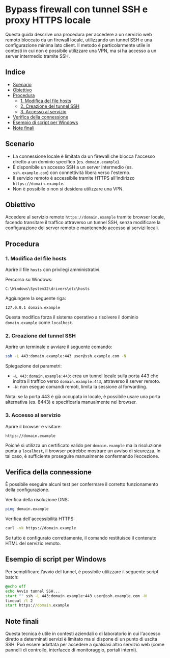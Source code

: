# Bypass firewall con tunnel SSH e proxy HTTPS locale

Questa guida descrive una procedura per accedere a un servizio web remoto bloccato da un firewall locale, utilizzando un tunnel SSH e una configurazione minima lato client. Il metodo è particolarmente utile in contesti in cui non è possibile utilizzare una VPN, ma si ha accesso a un server intermedio tramite SSH.

## Indice

- [Scenario](#scenario)
- [Obiettivo](#obiettivo)
- [Procedura](#procedura)
  - [1. Modifica del file hosts](#1-modifica-del-file-hosts)
  - [2. Creazione del tunnel SSH](#2-creazione-del-tunnel-ssh)
  - [3. Accesso al servizio](#3-accesso-al-servizio)
- [Verifica della connessione](#verifica-della-connessione)
- [Esempio di script per Windows](#esempio-di-script-per-windows)
- [Note finali](#note-finali)

## Scenario

- La connessione locale è limitata da un firewall che blocca l'accesso diretto a un dominio specifico (es. `domain.example`).
- È disponibile un accesso SSH a un server intermedio (es. `ssh.example.com`) con connettività libera verso l'esterno.
- Il servizio remoto è accessibile tramite HTTPS all'indirizzo `https://domain.example`.
- Non è possibile o non si desidera utilizzare una VPN.

## Obiettivo

Accedere al servizio remoto `https://domain.example` tramite browser locale, facendo transitare il traffico attraverso un tunnel SSH, senza modificare la configurazione del server remoto e mantenendo accesso ai servizi locali.

## Procedura

### 1. Modifica del file hosts

Aprire il file `hosts` con privilegi amministrativi.

Percorso su Windows:

```
C:\Windows\System32\drivers\etc\hosts
```

Aggiungere la seguente riga:

```
127.0.0.1 domain.example
```

Questa modifica forza il sistema operativo a risolvere il dominio `domain.example` come `localhost`.

### 2. Creazione del tunnel SSH

Aprire un terminale e avviare il seguente comando:

```bash
ssh -L 443:domain.example:443 user@ssh.example.com -N
```

Spiegazione dei parametri:

- `-L 443:domain.example:443`: crea un tunnel locale sulla porta 443 che inoltra il traffico verso `domain.example:443`, attraverso il server remoto.
- `-N`: non esegue comandi remoti, limita la sessione al forwarding.

Nota: se la porta 443 è già occupata in locale, è possibile usare una porta alternativa (es. 8443) e specificarla manualmente nel browser.

### 3. Accesso al servizio

Aprire il browser e visitare:

```
https://domain.example
```

Poiché si utilizza un certificato valido per `domain.example` ma la risoluzione punta a `localhost`, il browser potrebbe mostrare un avviso di sicurezza. In tal caso, è sufficiente proseguire manualmente confermando l’eccezione.

## Verifica della connessione

È possibile eseguire alcuni test per confermare il corretto funzionamento della configurazione.

Verifica della risoluzione DNS:

```bash
ping domain.example
```

Verifica dell'accessibilità HTTPS:

```bash
curl -vk https://domain.example
```

Se tutto è configurato correttamente, il comando restituisce il contenuto HTML del servizio remoto.

## Esempio di script per Windows

Per semplificare l’avvio del tunnel, è possibile utilizzare il seguente script batch:

```bat
@echo off
echo Avvio tunnel SSH...
start "" ssh -L 443:domain.example:443 user@ssh.example.com -N
timeout /t 2
start https://domain.example
```

## Note finali

Questa tecnica è utile in contesti aziendali o di laboratorio in cui l'accesso diretto a determinati servizi è limitato ma si dispone di un punto di uscita SSH. Può essere adattata per accedere a qualsiasi altro servizio web (come pannelli di controllo, interfacce di monitoraggio, portali interni).
